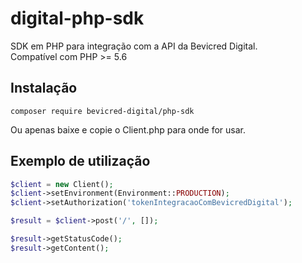 # digital-php-sdk
SDK em PHP para integração com a API da Bevicred Digital.  
Compatível com PHP >= 5.6

## Instalação  
```composer require bevicred-digital/php-sdk ```  

Ou apenas baixe e copie o Client.php para onde for usar.  

## Exemplo de utilização
```php
$client = new Client();  
$client->setEnvironment(Environment::PRODUCTION);  
$client->setAuthorization('tokenIntegracaoComBevicredDigital');  

$result = $client->post('/', []);  

$result->getStatusCode();  
$result->getContent();  
```
